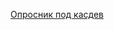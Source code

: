 
[Опросник под касдев](https://docs.google.com/spreadsheets/d/18AQ4yQmQaUa43i5k5n0-xrczCwffZ675sPgJHx52VA0/edit?usp=sharing)
